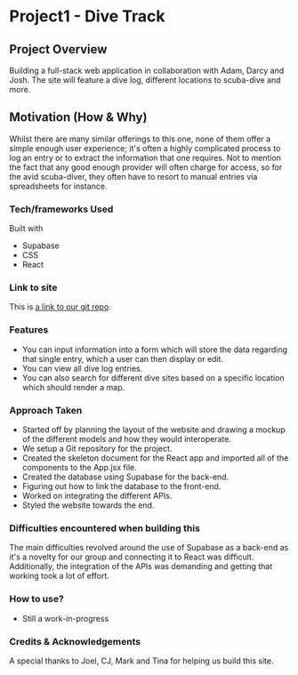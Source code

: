 # Project1 - Dive Track

## Project Overview

Building a full-stack web application in collaboration with Adam, Darcy and Josh. The site will feature a dive log, different locations to scuba-dive and more. 

## Motivation (How & Why)

Whilst there are many similar offerings to this one, none of them offer a simple enough user experience; it's often a highly complicated process to log an entry or to extract the information that one requires. Not to mention the fact that any good enough provider will often charge for access, so for the avid scuba-diver, they often have to resort to manual entries via spreadsheets for instance. 

### Tech/frameworks Used

Built with 

* Supabase
* CSS
* React

### Link to site

This is [a link to our git repo](https://github.com/darcyhmansfield/scuba-dive-log).

### Features

* You can input information into a form which will store the data regarding that single entry, which a user can then display or edit.  
* You can view all dive log entries. 
* You can also search for different dive sites based on a specific location which should render a map. 

### Approach Taken

* Started off by planning the layout of the website and drawing a mockup of the different models and how they would interoperate. 
* We setup a Git repository for the project. 
* Created the skeleton document for the React app and imported all of the components to the App.jsx file.
* Created the database using Supabase for the back-end.
* Figuring out how to link the database to the front-end. 
* Worked on integrating the different APIs.
* Styled the website towards the end.


### Difficulties encountered when building this

The main difficulties revolved around the use of Supabase as a back-end as it's a novelty for our group and connecting it to React was difficult. Additionally, the integration of the APIs was demanding and getting that working took a lot of effort. 


### How to use?

* Still a work-in-progress

### Credits & Acknowledgements 

A special thanks to Joel, CJ, Mark and Tina for helping us build this site. 